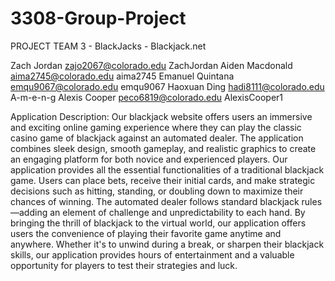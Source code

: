 # 3308-Group-Project

PROJECT TEAM 3 - BlackJacks - Blackjack.net

Zach Jordan zajo2067@colorado.edu ZachJordan Aiden Macdonald aima2745@colorado.edu aima2745 Emanuel Quintana emqu9067@colorado.edu emqu9067 Haoxuan Ding hadi8111@colorado.edu A-m-e-n-g Alexis Cooper peco6819@colorado.edu AlexisCooper1

Application Description: Our blackjack website offers users an immersive and exciting online gaming experience where they can play the classic casino game of blackjack against an automated dealer. The application combines sleek design, smooth gameplay, and realistic graphics to create an engaging platform for both novice and experienced players.
Our application provides all the essential functionalities of a traditional blackjack game. Users can place bets, receive their initial cards, and make strategic decisions such as hitting, standing, or doubling down to maximize their chances of winning. The automated dealer follows standard blackjack rules—adding an element of challenge and unpredictability to each hand.
By bringing the thrill of blackjack to the virtual world, our application offers users the convenience of playing their favorite game anytime and anywhere. Whether it's to unwind during a break, or sharpen their blackjack skills, our application provides hours of entertainment and a valuable opportunity for players to test their strategies and luck.
